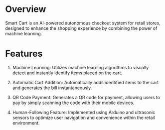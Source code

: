 # Overview

Smart Cart is an AI-powered autonomous checkout system for retail stores, designed to enhance the shopping experience by combining the power of  machine learning. 

# Features

1. Machine Learning: Utilizes machine learning algorithms to visually detect and instantly identify items placed on the cart.

2. Automatic Cart Addition: Automatically adds identified items to the cart and generates the bill instantaneously.
   
3. QR Code Payment: Generates a QR code for payment, allowing users to pay by simply scanning the code with their mobile devices.

4. Human-Following Feature: Implemented using Arduino and ultrasonic sensors to optimize user navigation and convenience within the retail environment.

